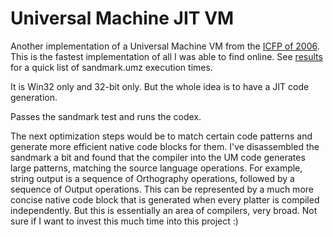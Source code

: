 Universal Machine JIT VM
========================

Another implementation of a Universal Machine VM from the [ICFP of
2006](http://www.boundvariable.org/index.shtml).  This is the fastest
implementation of all I was able to find online.  See [results](/results) for a
quick list of sandmark.umz execution times.

It is Win32 only and 32-bit only.  But the whole idea is to have a JIT code
generation.

Passes the sandmark test and runs the codex.

The next optimization steps would be to match certain code patterns and
generate more efficient native code blocks for them.  I've disassembled the
sandmark a bit and found that the compiler into the UM code generates large
patterns, matching the source language operations.  For example, string
output is a sequence of Orthography operations, followed by a sequence of
Output operations.  This can be represented by a much more concise native
code block that is generated when every platter is compiled independently.
But this is essentially an area of compilers, very broad.  Not sure if I
want to invest this much time into this project :)

